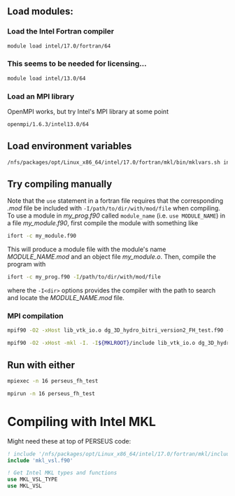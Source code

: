 ## Load modules:

### Load the Intel Fortran compiler

```bash
module load intel/17.0/fortran/64
```

### This seems to be needed for licensing...

```bash
module load intel/13.0/64
```

### Load an MPI library

OpenMPI works, but try Intel's MPI library at some point

```bash
openmpi/1.6.3/intel13.0/64
```


## Load environment variables

```bash
/nfs/packages/opt/Linux_x86_64/intel/17.0/fortran/mkl/bin/mklvars.sh intel64 mod
```

## Try compiling manually

Note that the `use` statement in a fortran file requires that the corresponding
*.mod* file be included with `-I/path/to/dir/with/mod/file` when compiling. To
use a module in *my_prog.f90* called `module_name` (i.e. `use MODULE_NAME`) in
a file *my_module.f90*, first compile the module with something like

```bash
ifort -c my_module.f90
```

This will produce a module file with the module's name *MODULE_NAME.mod* and an
object file *my_module.o*. Then, compile the program with

```bash
ifort -c my_prog.f90 -I/path/to/dir/with/mod/file
```

where the `-I<dir>` options provides the compiler with the path to search and
locate the *MODULE_NAME.mod* file.



### MPI compilation

```bash
mpif90 -O2 -xHost lib_vtk_io.o dg_3D_hydro_bitri_version2_FH_test.f90 -o perseus_fh_test
```

```bash
mpif90 -O2 -xHost -mkl -I. -I${MKLROOT}/include lib_vtk_io.o dg_3D_hydro_bitri_version2_FH_test.f90 -o perseus_fh_test
```

## Run with either

```bash
mpiexec -n 16 perseus_fh_test
```

```bash
mpirun -n 16 perseus_fh_test
```


# Compiling with Intel MKL

Might need these at top of PERSEUS code:

```fortran
! include '/nfs/packages/opt/Linux_x86_64/intel/17.0/fortran/mkl/include/mkl_vsl.f90'
include 'mkl_vsl.f90'

! Get Intel MKL types and functions
use MKL_VSL_TYPE
use MKL_VSL
```
